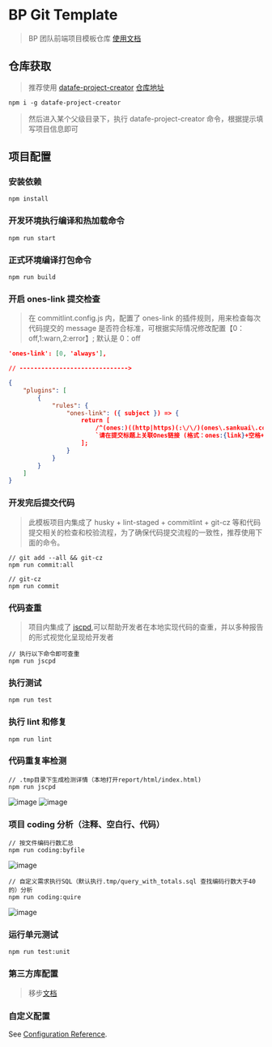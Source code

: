 # BP Git Template

> BP 团队前端项目模板仓库 [使用文档](https://km.sankuai.com/page/951085878)

## 仓库获取

> 推荐使用 [datafe-project-creator](https://km.sankuai.com/page/950895054) [仓库地址](http://dev.sankuai.com/code/repo-detail/~yuanpengfei03/datafe-project-creator/file/list)

```shell
npm i -g datafe-project-creator
```

> 然后进入某个父级目录下，执行 datafe-project-creator 命令，根据提示填写项目信息即可

## 项目配置

### 安装依赖

```
npm install
```

### 开发环境执行编译和热加载命令

```
npm run start
```

### 正式环境编译打包命令

```
npm run build
```

### 开启 ones-link 提交检查

> 在 commitlint.config.js 内，配置了 ones-link 的插件规则，用来检查每次代码提交的 message 是否符合标准，可根据实际情况修改配置【0：off,1:warn,2:error】; 默认是 0：off

```json
'ones-link': [0, 'always'],

// ------------------------------>

{
    "plugins": [
        {
            "rules": {
                "ones-link": ({ subject }) => {
                    return [
                        /^(ones:)((http|https)(:\/\/)(ones\.sankuai\.com\/).).*/g.test(subject),
                        `请在提交标题上关联Ones链接 (格式：ones:{link}+空格+标题)`
                    ];
                }
            }
        }
    ]
}
```

### 开发完后提交代码

> 此模板项目内集成了 husky + lint-staged + commitlint + git-cz 等和代码提交相关的检查和校验流程，为了确保代码提交流程的一致性，推荐使用下面的命令。

```
// git add --all && git-cz
npm run commit:all

// git-cz
npm run commit
```

### 代码查重

> 项目内集成了 [jscpd](https://github.com/kucherenko/jscpd),可以帮助开发者在本地实现代码的查重，并以多种报告的形式视觉化呈现给开发者

```
// 执行以下命令即可查重
npm run jscpd
```

### 执行测试

```
npm run test
```

### 执行 lint 和修复

```
npm run lint
```

### 代码重复率检测

```
// .tmp目录下生成检测详情（本地打开report/html/index.html)
npm run jscpd
```

![image](https://s3plus.meituan.net/v1/mss_0a7f4c7b6e8342d9985d10a078f28f6f/static/DX-20210712%402x.png)
![image](https://s3plus.meituan.net/v1/mss_0a7f4c7b6e8342d9985d10a078f28f6f/static/DX-202107121%402x.png)

### 项目 coding 分析（注释、空白行、代码）

```
// 按文件编码行数汇总
npm run coding:byfile
```

![image](https://s3plus.meituan.net/v1/mss_0a7f4c7b6e8342d9985d10a078f28f6f/static/DX-202107123%402x.png)

```
// 自定义需求执行SQL（默认执行.tmp/query_with_totals.sql 查找编码行数大于40的）分析
npm run coding:quire
```

![image](https://s3plus.meituan.net/v1/mss_0a7f4c7b6e8342d9985d10a078f28f6f/static/DX-202107124%402x.png)

### 运行单元测试

```
npm run test:unit
```

### 第三方库配置

> 移步[文档](https://km.sankuai.com/page/969782258)

### 自定义配置

See [Configuration Reference](https://cli.vuejs.org/config/).
